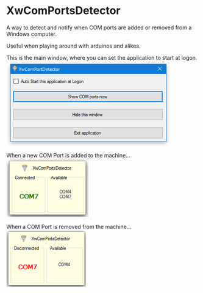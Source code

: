 # XwComPortsDetector

A way to detect and notify when COM ports are added or removed from a Windows computer.

Useful when playing around with arduinos and alikes.

This is the main window, where you can set the application to start at logon.
![Main Window](/images/MainWindow.png)


When a new COM Port is added to the machine...
![Connect Popup](/images/ConnectPopup.png)


When a COM Port is removed from the machine...
![Disconnect Popup](/images/DisconnectPopup.png)
